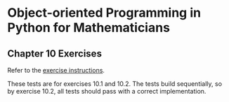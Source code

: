 # Object-oriented Programming in Python for Mathematicians

## Chapter 10 Exercises

Refer to the [exercise
instructions](https://object-oriented-python.github.io/10_further_object-oriented_features.html#exercises).

These tests are for exercises 10.1 and 10.2. The tests build sequentially, so
by exercise 10.2, all tests should pass with a correct implementation.
